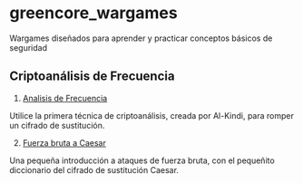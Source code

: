 # greencore_wargames
Wargames diseñados para aprender y practicar conceptos básicos de seguridad

## Criptoanálisis de Frecuencia

1. [Analisis de Frecuencia](https://github.com/fede2cr/greencore_wargames/tree/master/ataque_frecuencia)

Utilice la primera técnica de criptoanálisis, creada por Al-Kindi, para romper un cifrado de sustitución.

2. [Fuerza bruta a Caesar](https://github.com/fede2cr/greencore_wargames/tree/master/fuerza_bruta_caesar)

Una pequeña introducción a ataques de fuerza bruta, con el pequeñito diccionario del cifrado de sustitución Caesar.

